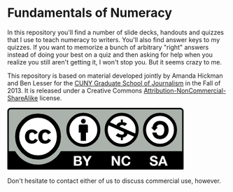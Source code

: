 # Fundamentals of Numeracy 

In this repository you'll find a number of slide decks, handouts and quizzes that I use to teach numeracy to writers. You'll also find answer keys to my quizzes. If you want to memorize a bunch of arbitrary "right" answers instead of doing your best on a quiz and then asking for help when you realize you still aren't getting it, I won't stop you. But it seems crazy to me. 

This repository is based on material developed jointly by Amanda Hickman and Ben Lesser for the [CUNY Graduate School of Journalism](http://www.journalism.cuny.edu/) in the Fall of 2013. It is released under a Creative Commons [Attribution-NonCommercial-ShareAlike](https://creativecommons.org/licenses/by-nc-sa/3.0/) license. 

![attribution, non-commercial, share alike](lecture/by-nc-sa.png)

Don't hesitate to contact either of us to discuss commercial use, however. 

